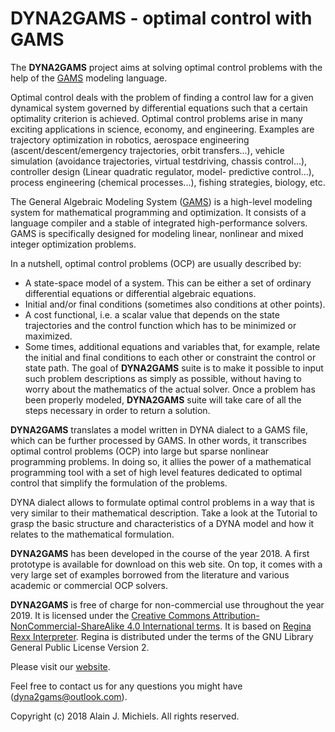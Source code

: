 # DYNA2GAMS - optimal control with GAMS

The __DYNA2GAMS__ project aims at solving optimal control problems with the help of the [GAMS](http://www.gams.com)
modeling language.

Optimal control deals with the problem of finding a control law for a given dynamical system
governed by differential equations such that a certain optimality criterion is achieved.
Optimal control problems arise in many exciting applications in science, economy, and
engineering. Examples are trajectory optimization in robotics, aerospace engineering
(ascent/descent/emergency trajectories, orbit transfers...), vehicle simulation (avoidance
trajectories, virtual testdriving, chassis control...), controller design (Linear quadratic
regulator, model- predictive control...), process engineering (chemical processes...),
fishing strategies, biology, etc.

The General Algebraic Modeling System ([GAMS](http://www.gams.com)) is a high-level modeling system for
mathematical programming and optimization. It consists of a language compiler and a stable
of integrated high-performance solvers. GAMS is specifically designed for modeling linear,
nonlinear and mixed integer optimization problems.

In a nutshell, optimal control problems (OCP) are usually described by:
- A state-space model of a system. This can be either a set of ordinary differential
  equations or differential algebraic equations.
- Initial and/or final conditions (sometimes also conditions at other points).
- A cost functional, i.e. a scalar value that depends on the state trajectories and the
  control function which has to be minimized or maximized.
- Some times, additional equations and variables that, for example, relate the initial and
  final conditions to each other or constraint the control or state path.
The goal of __DYNA2GAMS__ suite is to make it possible to input such problem descriptions as
simply as possible, without having to worry about the mathematics of the actual solver. Once
a problem has been properly modeled, __DYNA2GAMS__ suite will take care of all the steps
necessary in order to return a solution.

__DYNA2GAMS__ translates a model written in DYNA dialect to a GAMS file, which can be further
processed by GAMS. In other words, it transcribes optimal control problems (OCP) into large
but sparse nonlinear programming problems. In doing so, it allies the power of a
mathematical programming tool with a set of high level features dedicated to optimal control
that simplify the formulation of the problems.

DYNA dialect allows to formulate optimal control problems in a way that is very similar to
their mathematical description. Take a look at the Tutorial to grasp the basic structure and
characteristics of a DYNA model and how it relates to the mathematical formulation.

__DYNA2GAMS__ has been developed in the course of the year 2018. A first prototype is available
for download on this web site. On top, it comes with a very large set of examples borrowed
from the literature and various academic or commercial OCP solvers.

__DYNA2GAMS__ is free of charge for non-commercial use throughout the year 2019. It is licensed under the 
[Creative Commons Attribution-NonCommercial-ShareAlike 4.0 International terms](https://creativecommons.org/licenses/by-nc-sa/4.0/).
It is based on [Regina Rexx Interpreter](https://regina-rexx.sourceforge.io/).
Regina is distributed under the terms of the GNU Library General Public License Version 2.

Please visit our [website](https://dyna2gams.github.io/).

Feel free to contact us for any questions you might have (dyna2gams@outlook.com).

Copyright (c) 2018 Alain J. Michiels. All rights reserved.
